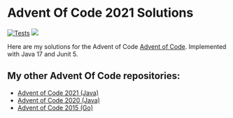 # Advent Of Code 2021 Solutions

[![Tests](https://github.com/jerchende/advent-of-code-2019/workflows/Tests/badge.svg?branch=master)](https://github.com/jerchende/advent-of-code-2019/actions?query=workflow%3ATests)
[![](https://img.shields.io/badge/stars%20⭐-28-yellow)](https://adventofcode.com/2019)

Here are my solutions for the Advent of Code [Advent of Code](https://adventofcode.com/2019). Implemented with Java 17 and Junit 5.

## My other Advent Of Code repositories:

* [Advent of Code 2021 (Java)](https://github.com/jerchende/advent-of-code-2021)
* [Advent of Code 2020 (Java)](https://github.com/jerchende/advent-of-code-2020)
* [Advent of Code 2015 (Go)](https://github.com/jerchende/advent-of-code-2015)
 